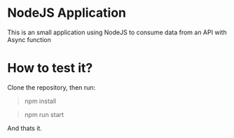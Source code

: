 # NodeJS Application

This is an small application using NodeJS to consume data from an API with Async function

# How to test it?

Clone the repository, then run:

> npm install

> npm run start

And thats it.
